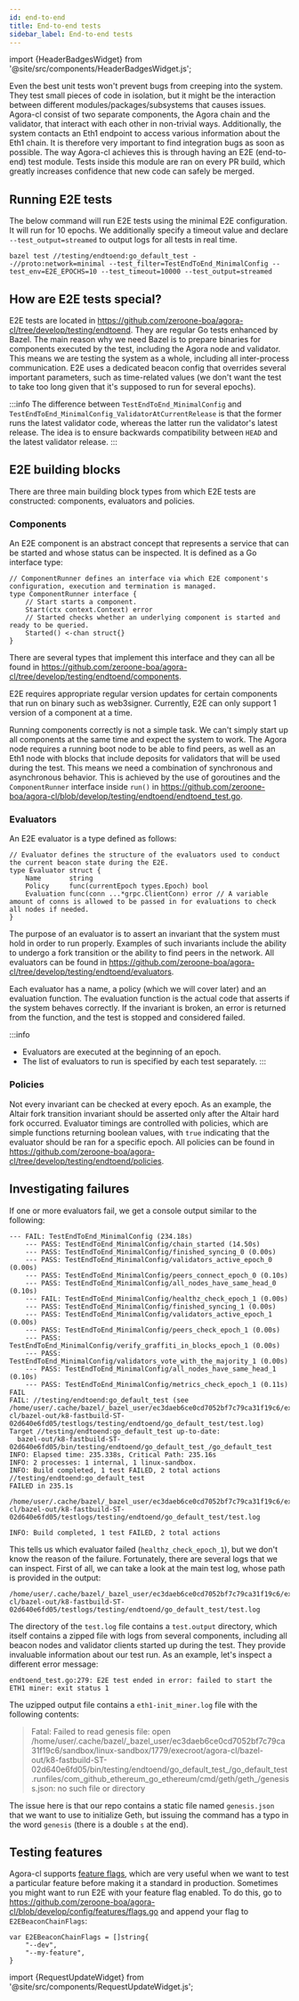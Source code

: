 ```yaml
---
id: end-to-end
title: End-to-end tests
sidebar_label: End-to-end tests
---
```


import {HeaderBadgesWidget} from '@site/src/components/HeaderBadgesWidget.js';

<HeaderBadgesWidget />

Even the best unit tests won't prevent bugs from creeping into the system. They test small pieces of code in isolation, but it might be the interaction between different modules/packages/subsystems that causes issues. Agora-cl consist of two separate components, the Agora chain and the validator, that interact with each other in non-trivial ways. Additionally, the system contacts an Eth1 endpoint to access various information about the Eth1 chain. It is therefore very important to find integration bugs as soon as possible. The way Agora-cl achieves this is through having an E2E (end-to-end) test module. Tests inside this module are ran on every PR build, which greatly increases confidence that new code can safely be merged.

## Running E2E tests

The below command will run E2E tests using the minimal E2E configuration. It will run for 10 epochs. We additionally specify a timeout value and declare `--test_output=streamed` to output logs for all tests in real time.

```
bazel test //testing/endtoend:go_default_test --//proto:network=minimal --test_filter=TestEndToEnd_MinimalConfig --test_env=E2E_EPOCHS=10 --test_timeout=10000 --test_output=streamed
```

## How are E2E tests special?

E2E tests are located in https://github.com/zeroone-boa/agora-cl/tree/develop/testing/endtoend. They are regular Go tests enhanced by Bazel. The main reason why we need Bazel is to prepare binaries for components executed by the test, including the Agora node and validator. This means we are testing the system as a whole, including all inter-process communication. E2E uses a dedicated beacon config that overrides several important parameters, such as time-related values (we don't want the test to take too long given that it's supposed to run for several epochs).

:::info
The difference between `TestEndToEnd_MinimalConfig` and `TestEndToEnd_MinimalConfig_ValidatorAtCurrentRelease` is that the former runs the latest validator code, whereas the latter run the validator's latest release. The idea is to ensure backwards compatibility between `HEAD` and the latest validator release.
:::

## E2E building blocks

There are three main building block types from which E2E tests are constructed: components, evaluators and policies.

### Components

An E2E component is an abstract concept that represents a service that can be started and whose status can be inspected. It is defined as a Go interface type:

```
// ComponentRunner defines an interface via which E2E component's configuration, execution and termination is managed.
type ComponentRunner interface {
	// Start starts a component.
	Start(ctx context.Context) error
	// Started checks whether an underlying component is started and ready to be queried.
	Started() <-chan struct{}
}
```

There are several types that implement this interface and they can all be found in https://github.com/zeroone-boa/agora-cl/tree/develop/testing/endtoend/components.

E2E requires appropriate regular version updates for certain components that run on binary such as web3signer. Currently, E2E can only support 1 version of a component at a time.

Running components correctly is not a simple task. We can't simply start up all components at the same time and expect the system to work. The Agora node requires a running boot node to be able to find peers, as well as an Eth1 node with blocks that include deposits for validators that will be used during the test. This means we need a combination of synchronous and asynchronous behavior. This is achieved by the use of goroutines and the `ComponentRunner` interface inside `run()` in https://github.com/zeroone-boa/agora-cl/blob/develop/testing/endtoend/endtoend_test.go.

### Evaluators

An E2E evaluator is a type defined as follows:

```
// Evaluator defines the structure of the evaluators used to conduct the current beacon state during the E2E.
type Evaluator struct {
	Name       string
	Policy     func(currentEpoch types.Epoch) bool
	Evaluation func(conn ...*grpc.ClientConn) error // A variable amount of conns is allowed to be passed in for evaluations to check all nodes if needed.
}
```

The purpose of an evaluator is to assert an invariant that the system must hold in order to run properly. Examples of such invariants include the ability to undergo a fork transition or the ability to find peers in the network. All evaluators can be found in https://github.com/zeroone-boa/agora-cl/tree/develop/testing/endtoend/evaluators.

Each evaluator has a name, a policy (which we will cover later) and an evaluation function. The evaluation function is the actual code that asserts if the system behaves correctly. If the invariant is broken, an error is returned from the function, and the test is stopped and considered failed.

:::info
- Evaluators are executed at the beginning of an epoch.
- The list of evaluators to run is specified by each test separately.
:::

### Policies

Not every invariant can be checked at every epoch. As an example, the Altair fork transition invariant should be asserted only after the Altair hard fork occurred. Evaluator timings are controlled with policies, which are simple functions returning boolean values, with `true` indicating that the evaluator should be ran for a specific epoch. All policies can be found in https://github.com/zeroone-boa/agora-cl/tree/develop/testing/endtoend/policies.

## Investigating failures

If one or more evaluators fail, we get a console output similar to the following:

```
--- FAIL: TestEndToEnd_MinimalConfig (234.18s)
    --- PASS: TestEndToEnd_MinimalConfig/chain_started (14.50s)
    --- PASS: TestEndToEnd_MinimalConfig/finished_syncing_0 (0.00s)
    --- PASS: TestEndToEnd_MinimalConfig/validators_active_epoch_0 (0.00s)
    --- PASS: TestEndToEnd_MinimalConfig/peers_connect_epoch_0 (0.10s)
    --- PASS: TestEndToEnd_MinimalConfig/all_nodes_have_same_head_0 (0.10s)
    --- FAIL: TestEndToEnd_MinimalConfig/healthz_check_epoch_1 (0.00s)
    --- PASS: TestEndToEnd_MinimalConfig/finished_syncing_1 (0.00s)
    --- PASS: TestEndToEnd_MinimalConfig/validators_active_epoch_1 (0.00s)
    --- PASS: TestEndToEnd_MinimalConfig/peers_check_epoch_1 (0.00s)
    --- PASS: TestEndToEnd_MinimalConfig/verify_graffiti_in_blocks_epoch_1 (0.00s)
    --- PASS: TestEndToEnd_MinimalConfig/validators_vote_with_the_majority_1 (0.00s)
    --- PASS: TestEndToEnd_MinimalConfig/all_nodes_have_same_head_1 (0.10s)
    --- PASS: TestEndToEnd_MinimalConfig/metrics_check_epoch_1 (0.11s)
FAIL
FAIL: //testing/endtoend:go_default_test (see /home/user/.cache/bazel/_bazel_user/ec3daeb6ce0cd7052bf7c79ca31f19c6/execroot/agora-cl/bazel-out/k8-fastbuild-ST-02d640e6fd05/testlogs/testing/endtoend/go_default_test/test.log)
Target //testing/endtoend:go_default_test up-to-date:
  bazel-out/k8-fastbuild-ST-02d640e6fd05/bin/testing/endtoend/go_default_test_/go_default_test
INFO: Elapsed time: 235.338s, Critical Path: 235.16s
INFO: 2 processes: 1 internal, 1 linux-sandbox.
INFO: Build completed, 1 test FAILED, 2 total actions
//testing/endtoend:go_default_test                                       FAILED in 235.1s
  /home/user/.cache/bazel/_bazel_user/ec3daeb6ce0cd7052bf7c79ca31f19c6/execroot/agora-cl/bazel-out/k8-fastbuild-ST-02d640e6fd05/testlogs/testing/endtoend/go_default_test/test.log

INFO: Build completed, 1 test FAILED, 2 total actions
```

This tells us which evaluator failed (`healthz_check_epoch_1`), but we don't know the reason of the failure. Fortunately, there are several logs that we can inspect. First of all, we can take a look at the main test log, whose path is provided in the output:

```
/home/user/.cache/bazel/_bazel_user/ec3daeb6ce0cd7052bf7c79ca31f19c6/execroot/agora-cl/bazel-out/k8-fastbuild-ST-02d640e6fd05/testlogs/testing/endtoend/go_default_test/test.log
```

The directory of the `test.log` file contains a `test.output` directory, which itself contains a zipped file with logs from several components, including all beacon nodes and validator clients started up during the test. They provide invaluable information about our test run. As an example, let's inspect a different error message:

```
endtoend_test.go:279: E2E test ended in error: failed to start the ETH1 miner: exit status 1
```

The uzipped output file contains a `eth1-init_miner.log` file with the following contents:

> Fatal: Failed to read genesis file: open /home/user/.cache/bazel/\_bazel\_user/ec3daeb6ce0cd7052bf7c79ca31f19c6/sandbox/linux-sandbox/1779/execroot/agora-cl/bazel-out/k8-fastbuild-ST-02d640e6fd05/bin/testing/endtoend/go\_default\_test\_/go\_default\_test.runfiles/com\_github\_ethereum\_go\_ethereum/cmd/geth/geth_/genesiss.json: no such file or directory

The issue here is that our repo contains a static file named `genesis.json` that we want to use to initialize Geth, but issuing the command has a typo in the word `genesis` (there is a double `s` at the end).

## Testing features

Agora-cl supports [feature flags](https://github.com/zeroone-boa/agora-cl/blob/develop/config/features/README.md), which are very useful when we want to test a particular feature before making it a standard in production. Sometimes you might want to run E2E with your feature flag enabled. To do this, go to https://github.com/zeroone-boa/agora-cl/blob/develop/config/features/flags.go and append your flag to `E2EBeaconChainFlags`:

```
var E2EBeaconChainFlags = []string{
    "--dev",
    "--my-feature",
}
```

import {RequestUpdateWidget} from '@site/src/components/RequestUpdateWidget.js';

<RequestUpdateWidget />
